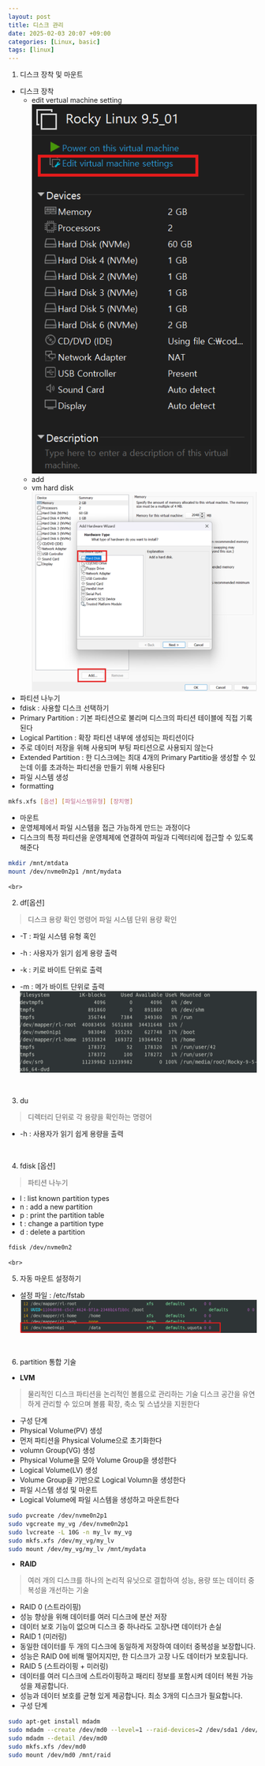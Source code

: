```yaml
---
layout: post
title: 디스크 관리
date: 2025-02-03 20:07 +09:00
categories: [Linux, basic]
tags: [linux]     
---
```


1. 디스크 장착 및 마운트
- 디스크 장착
  - edit vertual machine setting
  ![edit vertual machine setting](/assets/img/linux/16editvirualmachine.png)
  - add
  - vm hard disk
 ![addvmharddisk](/assets/img/linux/16addvmharddisk.png)
 - 파티션 나누기
  - fdisk : 사용할 디스크 선택하기
  - Primary Partition : 기본 파티션으로 불리며 디스크의 파티션 테이블에 직접 기록된다
  - Logical Partition : 확장 파티션 내부에 생성되는 파티션이다
   - 주로 데이터 저장을 위해 사용되며 부팅 파티션으로 사용되지 않는다
  - Extended Partition : 한 디스크에는 최대 4개의 Primary Partitio을 생성할 수 있는데 이를 초과하는 파티션을 만들기 위해 사용된다
 - 파일 시스템 생성
  - formatting
  ```bash
  mkfs.xfs [옵션] [파일시스템유형] [장치명]
  ```
 - 마운트
  - 운영체제에서 파일 시스템을 접근 가능하게 만드는 과정이다
  - 디스크의 특정 파티션을 운영체제에 연결하여 파일과 디렉터리에 접근할 수 있도록 해준다
  ```bash
  mkdir /mnt/mtdata
  mount /dev/nvme0n2p1 /mnt/mydata
  ```

    <br>
2. df[옵션]
> 디스크 용량 확인 명령어
> 파일 시스템 단위 용량 확인
- -T : 파일 시스템 유형 혹인
- -h : 사용자가 읽기 쉽게 용량 출력
- -k : 키로 바이트 단위로 출력
- -m : 메가 바이트 단위로 출력
![디스크용량 확인](/assets/img/linux/16dfoption.png)

    <br>
3. du 
> 디렉터리 단위로 각 용량을 확인하는 명령어
- -h : 사용자가 읽기 쉽게 용량을 출력

    <br>
4. fdisk [옵션]
> 파티션 나누기
- l : list known partition types
- n : add a new partition
- p : print the partition table
- t : change a partition type
- d : delete a partition
```bash
fdisk /dev/nvme0n2
```

    <br>
5. 자동 마운트 설정하기
- 설정 파일 : /etc/fstab
![자동마운트](/assets/img/linux/16automount.png)

    <br>
6. partition 통합 기술
- **LVM**
> 물리적인 디스크 파티션을 논리적인 볼륨으로 관리하는 기술
> 디스크 공간을 유연하게 관리할 수 있으며 볼륨 확장, 축소 및 스냅샷을 지원한다
- 구성 단계
 - Physical Volume(PV) 생성
  - 먼저 파티션을 Physical Volume으로 초기화한다
 - volumn Group(VG) 생성
  - Physical Volume을 모아 Volume Group을 생성한다
 - Logical Volume(LV) 생성
  - Volume Group을 기반으로 Logical Volumn을 생성한다
 - 파일 시스템 생성 및 마운트
  - Logical Volume에 파일 시스템을 생성하고 마운트한다
 ```bash
 sudo pvcreate /dev/nvme0n2p1
 sudo vgcreate my_vg /dev/nvme0n2p1
 sudo lvcreate -L 10G -n my_lv my_vg
 sudo mkfs.xfs /dev/my_vg/my_lv
 sudo mount /dev/my_vg/my_lv /mnt/mydata
 ```

- **RAID**
> 여러 개의 디스크를 하나의 논리적 유닛으로 결합하여 성능, 용량 또는 데이터 중복성을 개선하는 기술
 - RAID 0 (스트라이핑)
  - 성능 향상을 위해 데이터를 여러 디스크에 분산 저장
  - 데이터 보호 기능이 없으며 디스크 중 하나라도 고장나면 데이터가 손실
 - RAID 1 (미러링)
  - 동일한 데이터를 두 개의 디스크에 동일하게 저장하여 데이터 중복성을 보장합니다.
  - 성능은 RAID 0에 비해 떨어지지만, 한 디스크가 고장 나도 데이터가 보호됩니다.
 - RAID 5 (스트라이핑 + 미러링)
  - 데이터를 여러 디스크에 스트라이핑하고 패리티 정보를 포함시켜 데이터 복원 가능성을 제공합니다.
  - 성능과 데이터 보호를 균형 있게 제공합니다. 최소 3개의 디스크가 필요합니다.
 - 구성 단계
 ```bash
 sudo apt-get install mdadm
 sudo mdadm --create /dev/md0 --level=1 --raid-devices=2 /dev/sda1 /dev/sdb1
 sudo mdadm --detail /dev/md0
 sudo mkfs.xfs /dev/md0
 sudo mount /dev/md0 /mnt/raid
 ```
